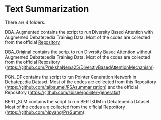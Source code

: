 # Text Summarization

There are 4 folders.

DBA_Augmented contains the script to run Diversity Based Attention with Augmented Debatepedia Training Data. Most of the codes are collected from the official [Repository](https://github.com/PrekshaNema25/DiverstiyBasedAttentionMechanism)

DBA_Original contains the script to run Diversity Based Attention without Augmented Debatepedia Training Data. Most of the codes are collected from the official Repository (https://github.com/PrekshaNema25/DiverstiyBasedAttentionMechanism)

PGN_DP contains the script to run Pointer Generation Network in Debatepedia Dataset. Most of the codes are collected from this Repository (https://github.com/talbaumel/RSAsummarization) and the official Repository (https://github.com/abisee/pointer-generator)

BERT_SUM contains the script to run BERTSUM in Debatepedia Dataset. Most of the codes are collected from the official Repository (https://github.com/nlpyang/PreSumm)
